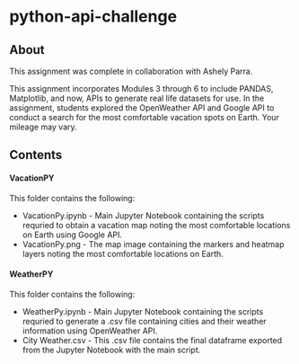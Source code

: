 # python-api-challenge
## About
This assignment was complete in collaboration with Ashely Parra.

This assignment incorporates Modules 3 through 6 to include PANDAS, Matplotlib, and now, APIs to generate real life datasets for use. In the assignment, students explored the OpenWeather API and Google API to conduct a search for the most comfortable vacation spots on Earth. Your mileage may vary.
## Contents
#### VacationPY
This folder contains the following:
* VacationPy.ipynb - Main Jupyter Notebook containing the scripts requried to obtain a vacation map noting the most comfortable locations on Earth using Google API.
* VacationPy.png - The map image containing the markers and heatmap layers noting the most comfortable locations on Earth.
#### WeatherPY
This folder contains the following:
* WeatherPy.ipynb - Main Jupyter Notebook containing the scripts requried to generate a .csv file containing cities and their weather information using OpenWeather API.
* City Weather.csv - This .csv file contains the final dataframe exported from the Jupyter Notebook with the main script.